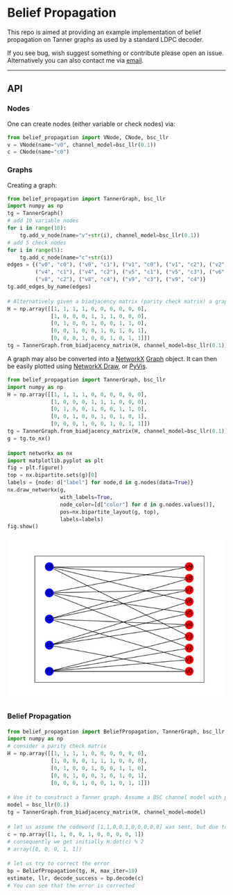 # Belief Propagation

This repo is aimed at providing an example implementation of belief propagation on Tanner graphs as used by a standard
LDPC decoder.

If you see bug, wish suggest something or contribute please open an issue.
Alternatively you can also contact me via [email](mailto:yairmazal@gmail.com?subject=[GitHub]%20Belief%20Propagation).

---

## API

### Nodes

One can create nodes (either variable or check nodes) via:
```python
from belief_propagation import VNode, CNode, bsc_llr
v = VNode(name="v0", channel_model=bsc_llr(0.1))
c = CNode(name="c0")
```

### Graphs

Creating a graph:
```python
from belief_propagation import TannerGraph, bsc_llr
import numpy as np
tg = TannerGraph()
# add 10 variable nodes
for i in range(10):
    tg.add_v_node(name="v"+str(i), channel_model=bsc_llr(0.1))
# add 5 check nodes
for i in range(5):
    tg.add_c_node(name="c"+str(i))
edges = {("v0", "c0"), ("v0", "c1"), ("v1", "c0"), ("v1", "c2"), ("v2", "c0"), ("v2", "c3"), ("v3", "c0"), ("v3", "c4"),
         ("v4", "c1"), ("v4", "c2"), ("v5", "c1"), ("v5", "c3"), ("v6", "c1"), ("v6", "c4"), ("v7", "c2"), ("v7", "c3"),
         ("v8", "c2"), ("v8", "c4"), ("v9", "c3"), ("v9", "c4")}
tg.add_edges_by_name(edges)

# Alternatively given a biadjacency matrix (parity check matrix) a graph can be constructed from it
H = np.array([[1, 1, 1, 1, 0, 0, 0, 0, 0, 0],
              [1, 0, 0, 0, 1, 1, 1, 0, 0, 0],
              [0, 1, 0, 0, 1, 0, 0, 1, 1, 0],
              [0, 0, 1, 0, 0, 1, 0, 1, 0, 1],
              [0, 0, 0, 1, 0, 0, 1, 0, 1, 1]])
tg = TannerGraph.from_biadjacency_matrix(H, channel_model=bsc_llr(0.1))
```

A graph may also be converted into a [NetworkX](https://networkx.org/) 
[Graph](https://networkx.org/documentation/stable/reference/classes/graph.html#networkx.Graph)
object. It can then be easily plotted using 
[NetworkX Draw](https://networkx.org/documentation/stable/reference/drawing.html), or 
[PyVis](https://pyvis.readthedocs.io/en/latest/index.html).
```python
from belief_propagation import TannerGraph, bsc_llr
import numpy as np
H = np.array([[1, 1, 1, 1, 0, 0, 0, 0, 0, 0],
              [1, 0, 0, 0, 1, 1, 1, 0, 0, 0],
              [0, 1, 0, 0, 1, 0, 0, 1, 1, 0],
              [0, 0, 1, 0, 0, 1, 0, 1, 0, 1],
              [0, 0, 0, 1, 0, 0, 1, 0, 1, 1]])
tg = TannerGraph.from_biadjacency_matrix(H, channel_model=bsc_llr(0.1))
g = tg.to_nx()

import networkx as nx
import matplotlib.pyplot as plt
fig = plt.figure()
top = nx.bipartite.sets(g)[0]
labels = {node: d["label"] for node,d in g.nodes(data=True)}
nx.draw_networkx(g,
                 with_labels=True,
                 node_color=[d["color"] for d in g.nodes.values()],
                 pos=nx.bipartite_layout(g, top),
                 labels=labels)
fig.show()
```
![example_graph](./examples/example_graph.png)

### Belief Propagation
```python
from belief_propagation import BeliefPropagation, TannerGraph, bsc_llr
import numpy as np
# consider a parity check matrix
H = np.array([[1, 1, 1, 1, 0, 0, 0, 0, 0, 0],
              [1, 0, 0, 0, 1, 1, 1, 0, 0, 0],
              [0, 1, 0, 0, 1, 0, 0, 1, 1, 0],
              [0, 0, 1, 0, 0, 1, 0, 1, 0, 1],
              [0, 0, 0, 1, 0, 0, 1, 0, 1, 1]])

# Use it to construct a Tanner graph. Assume a BSC channel model with probability p=0.1  ofr bit flip
model = bsc_llr(0.1)
tg = TannerGraph.from_biadjacency_matrix(H, channel_model=model)

# let us assume the codeword [1,1,0,0,1,0,0,0,0,0] was sent, but due to a channel error the last bit got flipped
c = np.array([1, 1, 0, 0, 1, 0, 0, 0, 0, 1])
# consequently we get initially H.dot(c) % 2
# array([0, 0, 0, 1, 1])

# let us try to correct the error
bp = BeliefPropagation(tg, H, max_iter=10)
estimate, llr, decode_success = bp.decode(c)
# You can see that the error is corrected
```